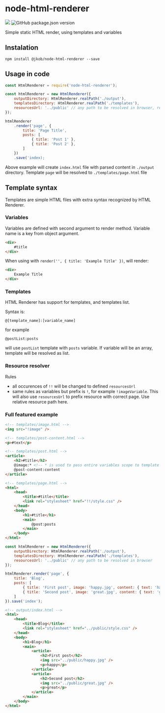 # node-html-renderer

[![](https://tokei.rs/b1/github/jakubrwisniewski/another-ws-server)](jakubrwisniewski/node-html-render)
![GitHub package.json version](https://img.shields.io/github/package-json/v/jakubrwisniewski/node-html-render)

Simple static HTML render, using templates and variables

## Instalation
```
npm install @jkob/node-html-renderer --save
```

## Usage in code

```js
const HtmlRenderer = require('node-html-renderer');

const htmlRenderer = new HtmlRenderer({
	outputDirectory: HtmlRenderer.realPath('./output'),
	templatesDirectory: HtmlRenderer.realPath('./templates'),
	resourcesUrl: '../public' // any path to be resolved in browser, relative to index.html
});

htmlRenderer
	.render('page', {
		title: 'Page Title',
		posts: [
			{ title: 'Post 1' },
			{ title: 'Post 2' },
		]
	})
	.save('index);
```

Above example will create `index.html` file with parsed content in `./output` directory. Template `page` will be resolved to `./templates/page.html` file

## Template syntax

Templates are simple HTML files with extra syntax recognized by HTML Renderer.

### Variables

Variables are defined with second argument to render method. Variable name is a key from object argument.

```html
<div>
	#title
</div>
```

When using with `render('', { title: 'Example Title' })`, will render:
```html
<div>
	Example Title
</div>
```

### Templates

HTML Renderer has support for templates, and templates list.

Syntax is:
```
@[template_name]:[variable_name]
```

for example
```
@postList:posts
```
will use `postList` template with `posts` variable.
If variable will be an array, template will be resolved as list.

### Resource resolver

Rules
- all occurences of `!!` will be changed to defined `resourcesUrl`
- same rules as variables but prefix is `!`, for example `!imageVariable`. This will also use `resourcesUrl` to prefix resource with correct page. Use relative resource path here.

### Full featured example

```html
<!-- templates/image.html -->
<img src="!image" />
```

```html
<!-- templates/post-content.html -->
<p>#text</p>
```

```html
<!-- templates/post.html -->
<article>
	<h2>#title</h2>
	@image:* <!-- * is used to pass entire variables scope to template -->
	@post-content:content
</article>
```

```html
<!-- templates/page.html -->
<html>
	<head>
		<title>#title</title>
		<link rel="stylesheet" href="!!/style.css" />
	</head>
	<body>
		<h1>#title</h1>
		<main>
			@post:posts
		</main>
	</body>
</html>
```

```js
const htmlRenderer = new HtmlRenderer({
	outputDirectory: HtmlRenderer.realPath('./output'),
	templatesDirectory: HtmlRenderer.realPath('./templates'),
	resourcesUrl: '../public' // any path to be resolved in browser
});

htmlRenderer.render('page', {
	title: 'Blog',
	posts: [
		{ title: 'First post', image: 'happy.jpg', content: { text: 'happy' } },
		{ title: 'Second post', image: 'great.jpg', content: { text: 'great' } },
	]
}).save('index');
```

```html
<!-- output/index.html -->
<html>
	<head>
		<title>Blog</title>
		<link rel="stylesheet" href="../public/style.css" />
	</head>
	<body>
		<h1>Blog</h1>
		<main>
			<article>
				<h2>First post</h2>
				<img src="../public/happy.jpg" />
				<p>happy</p>
			</article>
			<article>
				<h2>Second post</h2>
				<img src="../public/great.jpg" />
				<p>great</p>
			</article>
		</main>
	</body>
</html>
```
